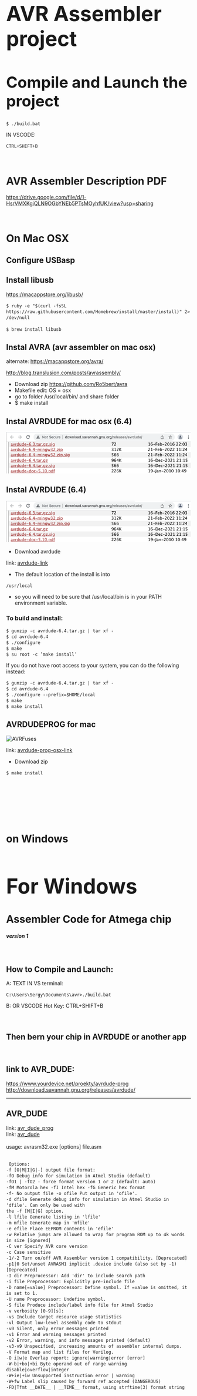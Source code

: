 # **<h1>AVR Assembler project</h1>**

## **<h1>Compile and Launch the project</h1>**
```
$ ./build.bat
```
IN VSCODE:
```
CTRL+SHIFT+B
```

<br/>


# AVR Assembler Description PDF
https://drive.google.com/file/d/1-HsrVMXKgiQLN9OGbYNEb5PTsMOyhfUK/view?usp=sharing

<br/>


# On Mac OSX

## Configure USBasp

## Install libusb
https://macappstore.org/libusb/

```
$ ruby -e "$(curl -fsSL https://raw.githubusercontent.com/Homebrew/install/master/install)" 2> /dev/null

$ brew install libusb
```

## Instal AVRA (avr assembler on mac osx)
alternate: https://macappstore.org/avra/

http://blog.translusion.com/posts/avrassembly/

- Download zip https://github.com/Ro5bert/avra
- Makefile edit: OS = osx
- go to folder /usr/local/bin/ and share folder
- $ make install

## Instal AVRDUDE for mac osx (6.4)
![avrdude](./README_IMG/avrdude.png)
## Instal AVRDUDE (6.4)
![avrdude](./.github/img/avrdude.png)
- Download avrdude

link: [avrdude-link](http://download.savannah.gnu.org/releases/avrdude/)

- The default location of the install is into
```
/usr/local
````
- so you will need to be sure that
/usr/local/bin is in your PATH environment variable.
### To build and install: 
```
$ gunzip -c avrdude-6.4.tar.gz | tar xf -
$ cd avrdude-6.4
$ ./configure
$ make
$ su root -c ’make install’
```

If you do not have root access to your system, you can do the following instead:
```
$ gunzip -c avrdude-6.4.tar.gz | tar xf -
$ cd avrdude-6.4
$ ./configure --prefix=$HOME/local
$ make
$ make install
```

## AVRDUDEPROG for mac
![AVRFuses](./.github/img/AVRFuses_avrdude_v6.png)

link: [avrdude-prog-osx-link](https://github.com/trol73/AVRFuses/releases)

- Download zip
```
$ make install
```
</br></br>
<br><br><br><br>
# on Windows

# **<h1>For Windows</h1>**
# Assembler Code for Atmega chip
##### version 1
<br>

<h2> How to Compile and Launch: </h2>

<div>A: TEXT IN VS terminal:</div>

```
C:\Users\Sergy\Documents\avr>./build.bat
```

<div>B: OR VSCODE Hot Key: CTRL+SHIFT+B</div>
<br><br>
<h2>Then bern your chip in AVRDUDE or another app</h2>
<br/>

## link to AVR_DUDE:
https://www.yourdevice.net/proekty/avrdude-prog
http://download.savannah.gnu.org/releases/avrdude/
____________________________
## AVR_DUDE
link: [avr_dude_prog](https://www.yourdevice.net/proekty/avrdude-prog) <br>
link: [avr_dude](http://download.savannah.gnu.org/releases/avrdude/)
<br><br>
usage: avrasm32.exe [options] file.asm
```

 Options:
-f [O|M|I|G|-] output file format:
-fO Debug info for simulation in Atmel Studio (default)
-fO1 | -fO2 - force format version 1 or 2 (default: auto)
-fM Motorola hex -fI Intel hex -fG Generic hex format
-f- No output file -o ofile Put output in 'ofile'.
-d dfile Generate debug info for simulation in Atmel Studio in 'dfile'. Can only be used with
the -f [M|I|G] option.
-l lfile Generate listing in 'lfile'
-m mfile Generate map in 'mfile'
-e efile Place EEPROM contents in 'efile'
-w Relative jumps are allowed to wrap for program ROM up to 4k words in size [ignored]
-C ver Specify AVR core version
-c Case sensitive
-1/-2 Turn on/off AVR Assembler version 1 compatibility. [Deprecated]
-p1|0 Set/unset AVRASM1 implicit .device include (also set by -1) [Deprecated]
-I dir Preprocessor: Add 'dir' to include search path
-i file Preprocessor: Explicitly pre-include file
-D name[=value] Preprocessor: Define symbol. If =value is omitted, it is set to 1.
-U name Preprocessor: Undefine symbol.
-S file Produce include/label info file for Atmel Studio
-v verbosity [0-9][s]:
-vs Include target resource usage statistics
-vl Output low-level assembly code to stdout
-v0 Silent, only error messages printed
-v1 Error and warning messages printed
-v2 Error, warning, and info messages printed (default)
-v3-v9 Unspecified, increasing amounts of assembler internal dumps.
-V Format map and list files for Verilog.
-O i|w|e Overlap report: ignore|warning|error [error]
-W-b|+bo|+bi Byte operand out of range warning disable|overflow|integer
-W+ie|+iw Unsupported instruction error | warning
-W+fw Label slip caused by forward ref accepted (DANGEROUS)
-FD|Tfmt __DATE__ | __TIME__ format, using strftime(3) format string
```
